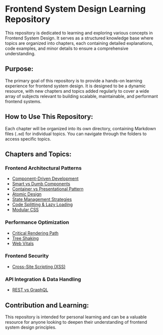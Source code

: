 # Frontend System Design Learning Repository

This repository is dedicated to learning and exploring various concepts in Frontend System Design. It serves as a structured knowledge base where topics are organized into chapters, each containing detailed explanations, code examples, and minor details to ensure a comprehensive understanding.

## Purpose:

The primary goal of this repository is to provide a hands-on learning experience for frontend system design. It is designed to be a dynamic resource, with new chapters and topics added regularly to cover a wide array of subjects relevant to building scalable, maintainable, and performant frontend systems.

## How to Use This Repository:

Each chapter will be organized into its own directory, containing Markdown files (`.md`) for individual topics. You can navigate through the folders to access specific topics.

## Chapters and Topics:

### Frontend Architectural Patterns
*   [Component-Driven Development](./Frontend%20Architectural%20Patterns/Component-Driven%20Development.md)
*   [Smart vs Dumb Components](./Frontend%20Architectural%20Patterns/Smart%20vs%20Dumb%20Components.md)
*   [Container vs Presentational Pattern](./Frontend%20Architectural%20Patterns/Container%20vs%20Presentational%20Pattern.md)
*   [Atomic Design](./Frontend%20Architectural%20Patterns/Atomic%20Design.md)
*   [State Management Strategies](./Frontend%20Architectural%20Patterns/State-Management-Strategies.md)
*   [Code Splitting & Lazy Loading](./Frontend%20Architectural%20Patterns/Code-Splitting-Lazy-Loading.md)
*   [Modular CSS](./Frontend%20Architectural%20Patterns/Modular-CSS.md)

### Performance Optimization
*   [Critical Rendering Path](./Performance-Optimization/Critical-Rendering-Path.md)
*   [Tree Shaking](./Performance-Optimization/Tree-Shaking.md)
*   [Web Vitals](./Performance-Optimization/Web-Vitals.md)

### Frontend Security
*   [Cross-Site Scripting (XSS)](./Frontend-Security/Cross-Site-Scripting-XSS.md)

### API Integration & Data Handling
*   [REST vs GraphQL](./API-Integration-Data-Handling/REST-vs-GraphQL.md)

## Contribution and Learning:

This repository is intended for personal learning and can be a valuable resource for anyone looking to deepen their understanding of frontend system design principles.
